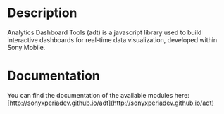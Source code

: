 # Description

Analytics Dashboard Tools (adt) is a javascript library used to build interactive dashboards for real-time data visualization, developed within Sony Mobile.


# Documentation

You can find the documentation of the available modules here: [http://sonyxperiadev.github.io/adt](http://sonyxperiadev.github.io/adt)

